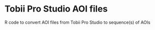 Tobii Pro Studio AOI files
=========

R code to convert AOI files from Tobii Pro Studio to sequence(s) of AOIs
